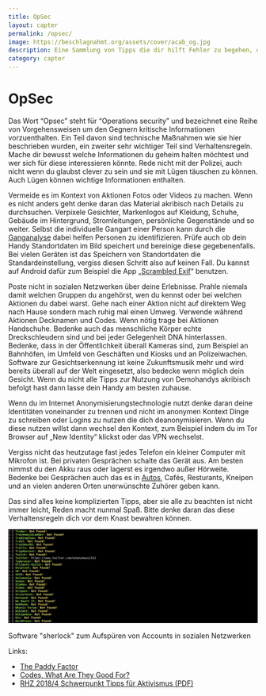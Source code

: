 ```yaml
---
title: OpSec
layout: capter
permalink: /opsec/
image: https://beschlagnahmt.org/assets/cover/acab_og.jpg
description: Eine Sammlung von Tipps die dir hilft Fehler zu begehen, die dich verraten können.
category: capter
---
```

# OpSec
Das Wort “Opsec” steht für “Operations security” und bezeichnet eine Reihe von Vorgehensweisen um den Gegnern kritische Informationen vorzuenthalten.
Ein Teil davon sind technische Maßnahmen wie sie hier beschrieben wurden, ein zweiter sehr wichtiger Teil sind Verhaltensregeln.
Mache dir bewusst welche Informationen du geheim halten möchtest und wer sich für diese interessieren könnte.
Rede nicht mit der Polizei, auch nicht wenn du glaubst clever zu sein und sie mit Lügen täuschen zu können.
Auch Lügen können wichtige Informationen enthalten.

Vermeide es im Kontext von Aktionen Fotos oder Videos zu machen.
Wenn es nicht anders geht denke daran das Material akribisch nach Details zu durchsuchen.
Verpixele Gesichter, Markenlogos auf Kleidung, Schuhe, Gebäude im Hintergrund, Stromleitungen, persönliche Gegenstände und so weiter.
Selbst die individuelle Gangart einer Person kann durch die [Ganganalyse](https://de.wikipedia.org/wiki/Ganganalyse) dabei helfen Personen zu identifizieren.
Prüfe auch ob dein Handy Standortdaten im Bild speichert und bereinige diese gegebenenfalls.
Bei vielen Geräten ist das Speichern von Standortdaten die Standardeinstellung, vergiss diesen Schritt also auf keinen Fall.
Du kannst auf Android dafür zum Beispiel die App „[Scrambled Exif](https://gitlab.com/juanitobananas/scrambled-exif)“ benutzen.

Poste nicht in sozialen Netzwerken über deine Erlebnisse.
Prahle niemals damit welchen Gruppen du angehörst, wen du kennst oder bei welchen Aktionen du dabei warst.
Gehe nach einer Aktion nicht auf direktem Weg nach Hause sondern mach ruhig mal einen Umweg.
Verwende während Aktionen Decknamen und Codes.
Wenn nötig trage bei Aktionen Handschuhe. Bedenke auch das menschliche Körper echte Dreckschleudern sind und bei jeder Gelegenheit DNA hinterlassen.
Bedenke, dass in der Öffentlichkeit überall Kameras sind, zum Beispiel an Bahnhöfen, im Umfeld von Geschäften und Kiosks und an Polizeiwachen.
Software zur Gesichtserkennung ist keine Zukunftsmusik mehr und wird bereits überall auf der Welt eingesetzt, also bedecke wenn möglich dein Gesicht.
Wenn du nicht alle Tipps zur Nutzung von Demohandys akribisch befolgt hast dann lasse dein Handy am besten zuhause.

Wenn du im Internet Anonymisierungstechnologie nutzt denke daran deine Identitäten voneinander zu trennen und nicht im anonymen Kontext Dinge zu schreiben oder Logins zu nutzen die dich deanonymisieren.
Wenn du diese nutzen willst dann wechsel den Kontext, zum Beispiel indem du im Tor Browser auf „New Identity“ klickst oder das VPN wechselst.

Vergiss nicht das heutzutage fast jedes Telefon ein kleiner Computer mit Mikrofon ist.
Bei privaten Gesprächen schalte das Gerät aus. Am besten nimmst du den Akku raus oder lagerst es irgendwo außer Hörweite.
Bedenke bei Gesprächen auch das es in [Autos](https://kontrapolis.info/823/), Cafés, Resturants, Kneipen und an vielen anderen Orten unerwünschte Zuhörer geben kann.

Das sind alles keine komplizierten Tipps, aber sie alle zu beachten ist nicht immer leicht, Reden macht nunmal Spaß.
Bitte denke daran das diese Verhaltensregeln dich vor dem Knast bewahren können.

![](../assets/posts/sherlock.jpg)

Software "sherlock" zum Aufspüren von Accounts in sozialen Netzwerken

Links:

- [The Paddy Factor](https://grugq.github.io/blog/2013/03/18/the-paddy-factor/)<br>
- [Codes, What Are They Good For?](https://grugq.github.io/blog/2013/12/21/codes-what-are-they-good-for/)<br>
- [RHZ 2018/4 Schwerpunkt Tipps für Aktivismus (PDF)](https://rote-hilfe.de/rote-hilfe-zeitung/heftarchiv?download=187:rote-hilfe-zeitung-4-2018)<br>

